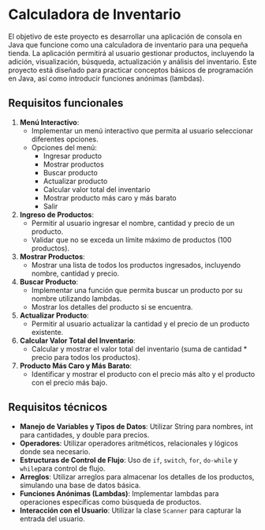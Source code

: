 # Calculadora de Inventario

El objetivo de este proyecto es desarrollar una aplicación de consola en Java que funcione como una calculadora de inventario para una pequeña tienda. La aplicación permitirá al usuario gestionar productos, incluyendo la adición, visualización, búsqueda, actualización y análisis del inventario. Este proyecto está diseñado para practicar conceptos básicos de programación en Java, así como introducir funciones anónimas (lambdas).

## Requisitos funcionales
1. **Menú Interactivo**:
    - Implementar un menú interactivo que permita al usuario seleccionar diferentes opciones.
    - Opciones del menú:
      - Ingresar producto
      - Mostrar productos
      - Buscar producto
      - Actualizar producto
      - Calcular valor total del inventario
      - Mostrar producto más caro y más barato
      - Salir
1. **Ingreso de Productos**:
    - Permitir al usuario ingresar el nombre, cantidad y precio de un producto.
    - Validar que no se exceda un límite máximo de productos (100 productos).
1. **Mostrar Productos**: 
    - Mostrar una lista de todos los productos ingresados, incluyendo nombre, cantidad y precio.
1. **Buscar Producto**: 
    - Implementar una función que permita buscar un producto por su nombre utilizando lambdas.
    - Mostrar los detalles del producto si se encuentra.
1. **Actualizar Producto**:
    - Permitir al usuario actualizar la cantidad y el precio de un producto existente.
1. **Calcular Valor Total del Inventario**:
    - Calcular y mostrar el valor total del inventario (suma de cantidad * precio para todos los productos).
1. **Producto Más Caro y Más Barato**:
    - Identificar y mostrar el producto con el precio más alto y el producto con el precio más bajo.

## Requisitos técnicos
- **Manejo de Variables y Tipos de Datos**: Utilizar String para nombres, int para cantidades, y double para precios.
- **Operadores**: Utilizar operadores aritméticos, relacionales y lógicos donde sea necesario.
- **Estructuras de Control de Flujo**: Uso de `if`, `switch`, `for`, `do-while` y `while`para control de flujo.
- **Arreglos**: Utilizar arreglos para almacenar los detalles de los productos, simulando una base de datos básica.
- **Funciones Anónimas (Lambdas)**: Implementar lambdas para operaciones específicas como búsqueda de productos.
- **Interacción con el Usuario**: Utilizar la clase `Scanner` para capturar la entrada del usuario.